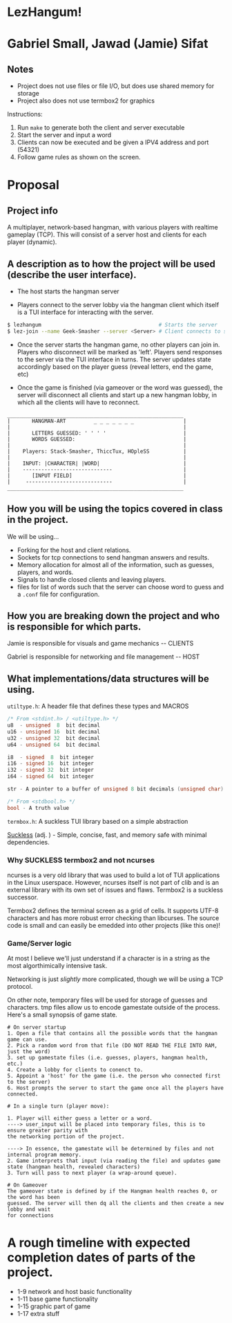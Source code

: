# LezHangum!

# Gabriel Small, Jawad (Jamie) Sifat

## Notes
- Project does not use files or file I/O, but does use shared memory for storage
- Project also does not use termbox2 for graphics

Instructions:

1. Run `make` to generate both the client and server executable
2. Start the server and input a word 
3. Clients can now be executed and be given a IPV4 address and port (54321)
4. Follow game rules as shown on the screen.




# Proposal
## Project info

A multiplayer, network-based hangman, with various players with realtime gameplay (TCP). This will consist of a server host and clients for each player (dynamic).
 
## A description as to how the project will be used (describe the user interface).

- The host starts the hangman server

- Players connect to the server lobby via the hangman client which itself is a TUI 
interface for interacting with the server.

```bash
$ lezhangum                                      # Starts the server
$ lez-join --name Geek-Smasher --server <Server> # Client connects to server based on serverID 
```

- Once the server starts the hangman game, no other players can join in. Players
who disconnect will be marked as 'left'. Players send responses to the server
via the TUI interface in turns. The server updates state accordingly based on the
player guess (reveal letters, end the game, etc)

- Once the game is finished (via gameover or the word was guessed), the server will
disconnect all clients and start up a new hangman lobby, in which all the clients
will have to reconnect. 

```
_________________________________________________________
|       HANGMAN-ART         _ _ _ _ _ _ _                | 
|                                                        |  
|       LETTERS GUESSED: ' ' ' '                         | 
|       WORDS GUESSED:                                   | 
|                                                        |
|    Players: Stack-Smasher, ThiccTux, HOpleSS           |           
|                                                        | 
|    INPUT: |CHARACTER| |WORD|                           |
|    -----------------------------                       |
|       [INPUT FIELD]                                    |
|     ----------------------------                       |
_________________________________________________________
```
    
## How you will be using the topics covered in class in the project.
   We will be using...
   - Forking for the host and client relations.
   - Sockets for tcp connections to send hangman answers and results.
   - Memory allocation for almost all of the information, such as guesses, players, and words. 
   - Signals to handle closed clients and leaving players.
   - files for list of words such that the server can choose word to guess and a `.conf` file for configuration.
    
## How you are breaking down the project and who is responsible for which parts.
  Jamie is responsible for visuals and game mechanics -- CLIENTS
  
  Gabriel is responsible for networking and file management -- HOST

## What implementations/data structures will be using. 

`utiltype.h`: A header file that defines these types and MACROS
```C
/* From <stdint.h> / <utiltype.h> */
u8  - unsigned  8  bit decimal
u16 - unsigned 16  bit decimal
u32 - unsigned 32  bit decimal
u64 - unsigned 64  bit decimal

i8  - signed  8  bit integer
i16 - signed 16  bit integer
i32 - signed 32  bit integer
i64 - signed 64  bit integer

str - A pointer to a buffer of unsigned 8 bit decimals (unsigned char).

/* From <stdbool.h> */
bool - A truth value
```
`termbox.h`: A suckless TUI library based on a simple abstraction

[Suckless](https://suckless.org/philosophy/) (adj. ) - Simple, concise, fast, and memory safe with minimal dependencies. 

### Why SUCKLESS termbox2 and not ncurses
ncurses is a very old library that was used to build a lot of TUI applications
in the Linux userspace. However, ncurses itself is not part of clib and is 
an external library with its own set of issues and flaws. Termbox2 is a 
suckless successor. 

Termbox2 defines the terminal screen as a grid of cells. It supports UTF-8 characters and
has more robust error checking than libcurses. The source code is small and can easily 
be emedded into other projects (like this one)!
 
### Game/Server logic
At most I believe we'll just understand if a character is in a string as the 
most algorthimically intensive task. 

Networking is just *slightly* more complicated, though we will be using a TCP protocol.

On other note, temporary files will be used for storage of guesses and characters. tmp files allow us to encode gamestate outside of the process. Here's a small synopsis of game state.

```
# On server startup
1. Open a file that contains all the possible words that the hangman game can use.
2. Pick a random word from that file (DO NOT READ THE FILE INTO RAM, just the word)
3. set up gamestate files (i.e. guesses, players, hangman health, etc.)
4. Create a lobby for clients to conenct to. 
5. Appoint a 'host' for the game (i.e. the person who connected first to the server)
6. Host prompts the server to start the game once all the players have connected.

# In a single turn (player move): 

1. Player will either guess a letter or a word. 
----> user_input will be placed into temporary files, this is to ensure greater parity with
the networking portion of the project.

----> In essence, the gamestate will be determined by files and not internal program memory.
2. Game interprets that input (via reading the file) and updates game state (hangman health, revealed characters)
3. Turn will pass to next player (a wrap-around queue).

# On Gameover
The gameover state is defined by if the Hangman health reaches 0, or the word has been
guessed. The server will then dq all the clients and then create a new lobby and wait
for connections
```




# A rough timeline with expected completion dates of parts of the project.
- 1-9 network and host basic functionality
- 1-11 base game functionality
- 1-15 graphic part of game
- 1-17 extra stuff
